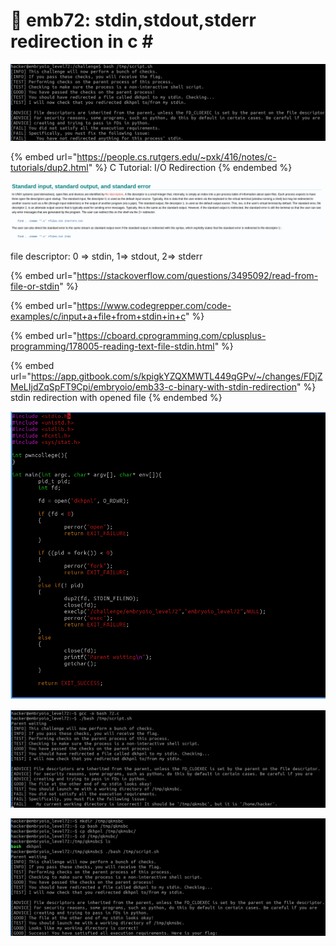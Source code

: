 # 🔴 emb72: stdin,stdout,stderr redirection in c \#

![stdin redirection is required, then process| challenge\_executable ??](<../.gitbook/assets/image (119) (1).png>)

{% embed url="https://people.cs.rutgers.edu/~pxk/416/notes/c-tutorials/dup2.html" %}
C Tutorial: I/O Redirection
{% endembed %}

![](<../.gitbook/assets/image (52) (1) (1).png>)

file descriptor: 0 => stdin, 1=> stdout, 2=> stderr

{% embed url="https://stackoverflow.com/questions/3495092/read-from-file-or-stdin" %}

{% embed url="https://www.codegrepper.com/code-examples/c/input+a+file+from+stdin+in+c" %}

{% embed url="https://cboard.cprogramming.com/cplusplus-programming/178005-reading-text-file-stdin.html" %}

{% embed url="https://app.gitbook.com/s/kpigkYZQXMWTL449qGPv/~/changes/FDjZMeLIjdZqSpFT9Cpi/embryoio/emb33-c-binary-with-stdin-redirection" %}
stdin redirection with opened file
{% endembed %}

![pid: process identification id, fd: file descriptor](<../.gitbook/assets/image (191).png>)

![okay then](<../.gitbook/assets/image (72).png>)

![I get the flag.](<../.gitbook/assets/image (39).png>)
